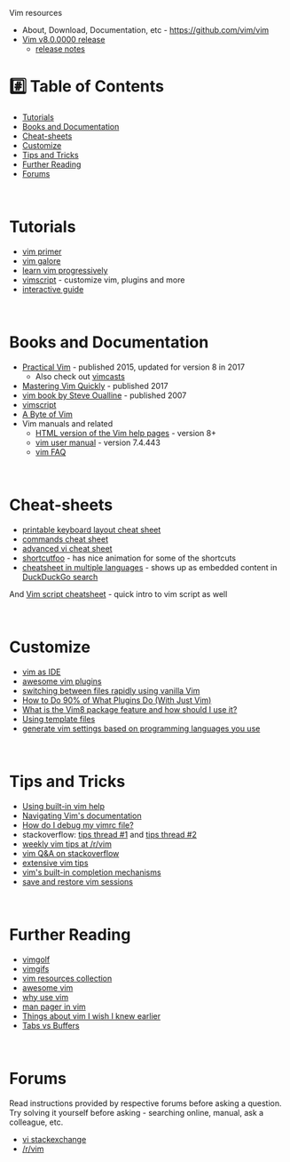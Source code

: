 Vim resources

* About, Download, Documentation, etc - https://github.com/vim/vim
* [Vim v8.0.0000 release](https://github.com/vim/vim/releases/tag/v8.0.0000)
    * [release notes](https://github.com/vim/vim/blob/master/runtime/doc/version8.txt)

# :hash: Table of Contents

* [Tutorials](#tutorials)
* [Books and Documentation](#books-and-documentation)
* [Cheat-sheets](#cheat-sheets)
* [Customize](#customize)
* [Tips and Tricks](#tips-and-tricks)
* [Further Reading](#further-reading)
* [Forums](#forums)

<br>

# <a name="tutorials"></a>Tutorials

* [vim primer](https://danielmiessler.com/study/vim/)
* [vim galore](https://github.com/mhinz/vim-galore/blob/master/README.md)
* [learn vim progressively](http://yannesposito.com/Scratch/en/blog/Learn-Vim-Progressively/)
* [vimscript](http://learnvimscriptthehardway.stevelosh.com/) - customize vim, plugins and more
* [interactive guide](https://scotch.io/tutorials/getting-started-with-vim-an-interactive-guide)

<br>

# <a name="books-and-documentation"></a>Books and Documentation

* [Practical Vim](https://pragprog.com/book/dnvim2/practical-vim-second-edition) - published 2015, updated for version 8 in 2017
   * Also check out [vimcasts](http://vimcasts.org/episodes/)
* [Mastering Vim Quickly](https://jovicailic.org/mastering-vim-quickly/) - published 2017
* [vim book by Steve Oualline](http://www.oualline.com/vim-book.html) - published 2007
* [vimscript](http://learnvimscriptthehardway.stevelosh.com/)
* [A Byte of Vim](https://vim.swaroopch.com/)
* Vim manuals and related
   * [HTML version of the Vim help pages](http://vimhelp.appspot.com/) - version 8+
   * [vim user manual](http://www.eandem.co.uk/mrw/vim/usr_doc/index.html) - version 7.4.443
   * [vim FAQ](https://github.com/chrisbra/vim_faq)

<br>

# <a name="cheat-sheets"></a>Cheat-sheets

* [printable keyboard layout cheat sheet](http://michael.peopleofhonoronly.com/vim/)
* [commands cheat sheet](https://www.fprintf.net/vimCheatSheet.html)
* [advanced vi cheat sheet](http://www.lagmonster.org/docs/vi2.html)
* [shortcutfoo](https://www.shortcutfoo.com/app/dojos/vim/cheatsheet) - has nice animation for some of the shortcuts
* [cheatsheet in multiple languages](https://vim.rtorr.com/) - shows up as embedded content in [DuckDuckGo search](https://duckduckgo.com/?q=vim+cheat+sheet)

And [Vim script cheatsheet](https://devhints.io/vimscript) - quick intro to vim script as well

<br>

# <a name="customize"></a>Customize

* [vim as IDE](http://yannesposito.com/Scratch/en/blog/Vim-as-IDE/)
* [awesome vim plugins](https://vimawesome.com/)
* [switching between files rapidly using vanilla Vim](https://stackoverflow.com/questions/16082991/vim-switching-between-files-rapidly-using-vanilla-vim-no-plugins)
* [How to Do 90% of What Plugins Do (With Just Vim)](https://www.youtube.com/watch?v=XA2WjJbmmoM)
* [What is the Vim8 package feature and how should I use it?](https://vi.stackexchange.com/questions/9522/what-is-the-vim8-package-feature-and-how-should-i-use-it)
* [Using template files](https://shapeshed.com/vim-templates/)
* [generate vim settings based on programming languages you use](http://vim-bootstrap.com/)

<br>

# <a name="tips-and-tricks"></a>Tips and Tricks

* [Using built-in vim help](https://stackoverflow.com/questions/25474313/how-do-i-find-out-what-a-vim-command-does)
* [Navigating Vim's documentation](https://vi.stackexchange.com/questions/2136/how-do-i-navigate-to-topics-in-vims-documentation/2137#2137)
* [How do I debug my vimrc file?](https://vi.stackexchange.com/questions/2003/how-do-i-debug-my-vimrc-file)
* stackoverflow: [tips thread #1](https://stackoverflow.com/questions/1218390/what-is-your-most-productive-shortcut-with-vim/) and [tips thread #2](https://stackoverflow.com/questions/726894/what-are-the-dark-corners-of-vim-your-mom-never-told-you-about)
* [weekly vim tips at /r/vim](https://www.reddit.com/r/vim/comments/4aab93/weekly_vim_tips_and_tricks_thread_1/)
* [vim Q&A on stackoverflow](https://stackoverflow.com/questions/tagged/vim?sort=votes&pageSize=15)
* [extensive vim tips](http://zzapper.co.uk/vimtips.html)
* [vim's built-in completion mechanisms](https://www.youtube.com/watch?v=3TX3kV3TICU)
* [save and restore vim sessions](https://stackoverflow.com/questions/1642611/how-to-save-and-restore-multiple-different-sessions-in-vim)

<br>

# <a name="further-reading"></a>Further Reading

* [vimgolf](https://www.vimgolf.com/)
* [vimgifs](https://vimgifs.com/)
* [vim resources collection](https://vim.zeef.com/patrick.schanen)
* [awesome vim](https://github.com/akrawchyk/awesome-vim)
* [why use vim](http://www.viemu.com/a-why-vi-vim.html)
* [man pager in vim](https://www.reddit.com/r/vim/comments/4xkyah/til_builtin_man_pager_in_vim/)
* [Things about vim I wish I knew earlier](https://blog.petrzemek.net/2016/04/06/things-about-vim-i-wish-i-knew-earlier/)
* [Tabs vs Buffers](https://joshldavis.com/2014/04/05/vim-tab-madness-buffers-vs-tabs/)

<br>

# <a name="forums"></a>Forums

Read instructions provided by respective forums before asking a question. Try solving it yourself before asking - searching online, manual, ask a colleague, etc. 

* [vi stackexchange](https://vi.stackexchange.com/)
* [/r/vim](https://www.reddit.com/r/vim/)

